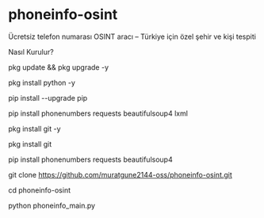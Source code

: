 # phoneinfo-osint
Ücretsiz telefon numarası OSINT aracı – Türkiye için özel şehir ve kişi tespiti

Nasıl Kurulur?


pkg update && pkg upgrade -y

pkg install python -y

pip install --upgrade pip

pip install phonenumbers requests beautifulsoup4 lxml

pkg install git -y

pkg install git

pip install phonenumbers requests beautifulsoup4

git clone https://github.com/muratgune2144-oss/phoneinfo-osint.git

cd phoneinfo-osint

python phoneinfo_main.py
